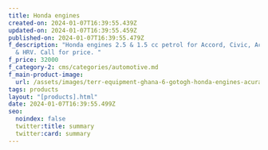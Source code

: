 ```yaml
---
title: Honda engines
created-on: 2024-01-07T16:39:55.439Z
updated-on: 2024-01-07T16:39:55.459Z
published-on: 2024-01-07T16:39:55.479Z
f_description: "Honda engines 2.5 & 1.5 cc petrol for Accord, Civic, Acura, CRV
  & HRV. Call for price. "
f_price: 32000
f_category-2: cms/categories/automotive.md
f_main-product-image:
  url: /assets/images/terr-equipment-ghana-6-gotogh-honda-engines-acura-civic-accord-civ-hiv-cars-2-.jpg
tags: products
layout: "[products].html"
date: 2024-01-07T16:39:55.499Z
seo:
  noindex: false
  twitter:title: summary
  twitter:card: summary
---
```


